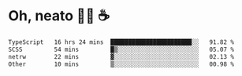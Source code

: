 # Oh, neato 🧑‍💻 ☕

<!--START_SECTION:waka-->

```txt
TypeScript   16 hrs 24 mins  ███████████████████████░░   91.82 %
SCSS         54 mins         █▒░░░░░░░░░░░░░░░░░░░░░░░   05.07 %
netrw        22 mins         ▓░░░░░░░░░░░░░░░░░░░░░░░░   02.13 %
Other        10 mins         ▒░░░░░░░░░░░░░░░░░░░░░░░░   00.98 %
```

<!--END_SECTION:waka-->
